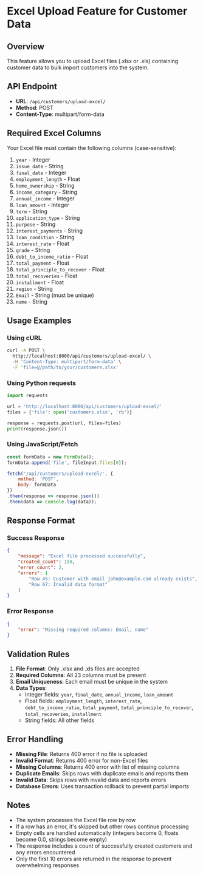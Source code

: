 # Excel Upload Feature for Customer Data

## Overview
This feature allows you to upload Excel files (.xlsx or .xls) containing customer data to bulk import customers into the system.

## API Endpoint
- **URL**: `/api/customers/upload-excel/`
- **Method**: POST
- **Content-Type**: multipart/form-data

## Required Excel Columns
Your Excel file must contain the following columns (case-sensitive):

1. `year` - Integer
2. `issue_date` - String
3. `final_date` - Integer
4. `employment_length` - Float
5. `home_ownership` - String
6. `income_category` - String
7. `annual_income` - Integer
8. `loan_amount` - Integer
9. `term` - String
10. `application_type` - String
11. `purpose` - String
12. `interest_payments` - String
13. `loan_condition` - String
14. `interest_rate` - Float
15. `grade` - String
16. `debt_to_income_ratio` - Float
17. `total_payment` - Float
18. `total_principle_to_recover` - Float
19. `total_recoveries` - Float
20. `installment` - Float
21. `region` - String
22. `Email` - String (must be unique)
23. `name` - String

## Usage Examples

### Using cURL
```bash
curl -X POST \
  http://localhost:8000/api/customers/upload-excel/ \
  -H 'Content-Type: multipart/form-data' \
  -F 'file=@/path/to/your/customers.xlsx'
```

### Using Python requests
```python
import requests

url = 'http://localhost:8000/api/customers/upload-excel/'
files = {'file': open('customers.xlsx', 'rb')}

response = requests.post(url, files=files)
print(response.json())
```

### Using JavaScript/Fetch
```javascript
const formData = new FormData();
formData.append('file', fileInput.files[0]);

fetch('/api/customers/upload-excel/', {
    method: 'POST',
    body: formData
})
.then(response => response.json())
.then(data => console.log(data));
```

## Response Format

### Success Response
```json
{
    "message": "Excel file processed successfully",
    "created_count": 150,
    "error_count": 2,
    "errors": [
        "Row 45: Customer with email john@example.com already exists",
        "Row 67: Invalid data format"
    ]
}
```

### Error Response
```json
{
    "error": "Missing required columns: Email, name"
}
```

## Validation Rules

1. **File Format**: Only .xlsx and .xls files are accepted
2. **Required Columns**: All 23 columns must be present
3. **Email Uniqueness**: Each email must be unique in the system
4. **Data Types**: 
   - Integer fields: `year`, `final_date`, `annual_income`, `loan_amount`
   - Float fields: `employment_length`, `interest_rate`, `debt_to_income_ratio`, `total_payment`, `total_principle_to_recover`, `total_recoveries`, `installment`
   - String fields: All other fields

## Error Handling

- **Missing File**: Returns 400 error if no file is uploaded
- **Invalid Format**: Returns 400 error for non-Excel files
- **Missing Columns**: Returns 400 error with list of missing columns
- **Duplicate Emails**: Skips rows with duplicate emails and reports them
- **Invalid Data**: Skips rows with invalid data and reports errors
- **Database Errors**: Uses transaction rollback to prevent partial imports

## Notes

- The system processes the Excel file row by row
- If a row has an error, it's skipped but other rows continue processing
- Empty cells are handled automatically (integers become 0, floats become 0.0, strings become empty)
- The response includes a count of successfully created customers and any errors encountered
- Only the first 10 errors are returned in the response to prevent overwhelming responses 